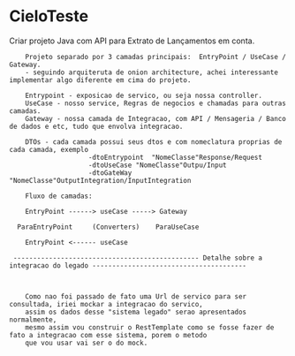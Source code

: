 # CieloTeste
Criar projeto Java com API para Extrato de Lançamentos em conta.


        Projeto separado por 3 camadas principais:  EntryPoint / UseCase / Gateway.
        - seguindo arquiteruta de onion architecture, achei interessante implementar algo diferente em cima do projeto.
        
        Entrypoint - exposicao de servico, ou seja nossa controller.
        UseCase - nosso service, Regras de negocios e chamadas para outras camadas.
        Gateway - nossa camada de Integracao, com API / Mensageria / Banco de dados e etc, tudo que envolva integracao.
        
        DTOs - cada camada possui seus dtos e com nomeclatura proprias de cada camada, exemplo
                        -dtoEntrypoint  "NomeClasse"Response/Request
                        -dtoUseCase "NomeClasse"Outpu/Input
                        -dtoGateWay "NomeClasse"OutputIntegration/InputIntegration

        Fluxo de camadas:
        
        EntryPoint ------> useCase -----> Gateway   
                                         
      ParaEntryPoint     (Converters)    ParaUseCase
                                         
        EntryPoint <------ useCase
                           
     ----------------------------------------------- Detalhe sobre a integracao do legado --------------------------------------- 
                
                
                
        Como nao foi passado de fato uma Url de servico para ser consultada, iriei mockar a integracao do servico, 
        assim os dados desse "sistema legado" serao apresentados normalmente, 
        mesmo assim vou construir o RestTemplate como se fosse fazer de fato a integracao com esse sistema, porem o metodo
        que vou usar vai ser o do mock.
        
        
                
                
                
                
                
                
                
                
                
                
                
                
                
                
                

